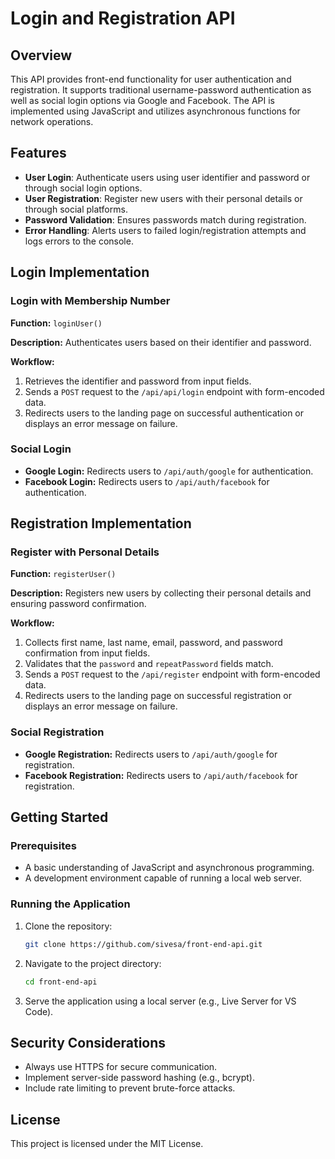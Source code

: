 # Login and Registration API

## Overview
This API provides front-end functionality for user authentication and registration. It supports traditional username-password authentication as well as social login options via Google and Facebook. The API is implemented using JavaScript and utilizes asynchronous functions for network operations.

## Features
- **User Login**: Authenticate users using user identifier and password or through social login options.
- **User Registration**: Register new users with their personal details or through social platforms.
- **Password Validation**: Ensures passwords match during registration.
- **Error Handling**: Alerts users to failed login/registration attempts and logs errors to the console.

## Login Implementation

### Login with Membership Number
**Function:** `loginUser()`

**Description:** Authenticates users based on their identifier and password.

**Workflow:**
1. Retrieves the identifier and password from input fields.
2. Sends a `POST` request to the `/api/api/login` endpoint with form-encoded data.
3. Redirects users to the landing page on successful authentication or displays an error message on failure.

### Social Login
- **Google Login:** Redirects users to `/api/auth/google` for authentication.
- **Facebook Login:** Redirects users to `/api/auth/facebook` for authentication.

## Registration Implementation

### Register with Personal Details
**Function:** `registerUser()`

**Description:** Registers new users by collecting their personal details and ensuring password confirmation.

**Workflow:**
1. Collects first name, last name, email, password, and password confirmation from input fields.
2. Validates that the `password` and `repeatPassword` fields match.
3. Sends a `POST` request to the `/api/register` endpoint with form-encoded data.
4. Redirects users to the landing page on successful registration or displays an error message on failure.


### Social Registration
- **Google Registration:** Redirects users to `/api/auth/google` for registration.
- **Facebook Registration:** Redirects users to `/api/auth/facebook` for registration.

## Getting Started

### Prerequisites
- A basic understanding of JavaScript and asynchronous programming.
- A development environment capable of running a local web server.

### Running the Application
1. Clone the repository:
   ```bash
   git clone https://github.com/sivesa/front-end-api.git
   ```
2. Navigate to the project directory:
   ```bash
   cd front-end-api
   ```
3. Serve the application using a local server (e.g., Live Server for VS Code).

## Security Considerations
- Always use HTTPS for secure communication.
- Implement server-side password hashing (e.g., bcrypt).
- Include rate limiting to prevent brute-force attacks.

## License
This project is licensed under the MIT License.

